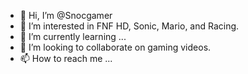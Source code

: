 - 👋 Hi, I’m @Snocgamer
- 👀 I’m interested in FNF HD, Sonic, Mario, and Racing.
- 🌱 I’m currently learning ...
- 💞️ I’m looking to collaborate on gaming videos.
- 📫 How to reach me ...

<!---
Snocgamer/Snocgamer is a ✨ special ✨ repository because its `README.md` (this file) appears on your GitHub profile.
You can click the Preview link to take a look at your changes.
--->

